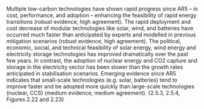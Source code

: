 Multiple low-carbon technologies have shown rapid progress since AR5 – in cost, performance, and adoption – enhancing the feasibility of rapid energy transitions (robust evidence, high agreement). The rapid deployment and cost decrease of modular technologies like solar, wind, and batteries have occurred much faster than anticipated by experts and modelled in previous mitigation scenarios (robust evidence, high agreement). The political, economic, social, and technical feasibility of solar energy, wind energy and electricity storage technologies has improved dramatically over the past few years. In contrast, the adoption of nuclear energy and CO2 capture and storage in the electricity sector has been slower than the growth rates anticipated in stabilisation scenarios. Emerging evidence since AR5 indicates that small-scale technologies (e.g. solar, batteries) tend to improve faster and be adopted more quickly than large-scale technologies (nuclear, CCS) (medium evidence, medium agreement). {2.5.3, 2.5.4, Figures 2.22 and 2.23}